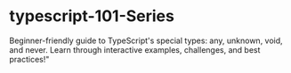 # typescript-101-Series
Beginner-friendly guide to TypeScript's special types: any, unknown, void, and never. Learn through interactive examples, challenges, and best practices!"
